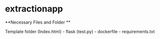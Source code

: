 ﻿# extractionapp

**Necessary Files and Folder **

Template folder (Index.html) -
flask (test.py) - 
dockerfile -
requirements.txt
